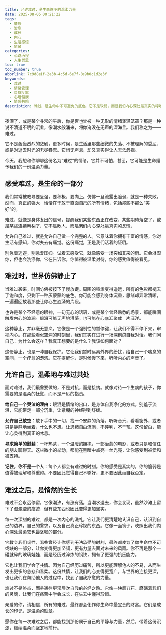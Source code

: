 ```yaml
---
title: 允许难过，是生命赠予的温柔力量
date: 2025-08-05 00:21:22
tags:
  - 情感
  - 治愈
  - 成长
  - 内心
  - 生活感悟
  - 情绪
categories:
  - 心路历程
  - 人生哲思
toc: true
toc_number: true
abbrlink: 7c9d8e1f-2a3b-4c5d-6e7f-8a9b0c1d2e3f
keywords:
  - 难过
  - 情绪管理
  - 自我疗愈
  - 心理健康
  - 情感共鸣
description: 难过，是生命中不可避免的底色。它不是软弱，而是我们内心深处最真实的呼唤。这篇文章将带你温柔地拥抱那些低落的时刻，理解难过背后的深意，并从中汲取力量，让每一次心痛都成为成长的阶梯。
---
```


夜深了，或是某个寻常的午后，你是否也曾被一种无形的情绪轻轻笼罩？那是一种说不清道不明的沉重，像潮水般涌来，将你淹没在无声的深海里。我们称之为——难过。

它不是轰轰烈烈的悲剧，更多时候，是生活里那些细微的失落、不被理解的委屈、或是对逝去时光的无尽眷恋。它悄无声息，却又真实得让人无法忽视。

今天，我想和你聊聊这份名为“难过”的情绪。它并不可怕，甚至，它可能是生命赠予我们的一份温柔力量。

## 感受难过，是生命的一部分

我们常常被教导要坚强，要积极，要向上。仿佛一旦流露出脆弱，就是一种失败。然而，真正的强大，恰恰在于敢于直面自己的所有情绪，包括那些不那么“美好”的。

难过，就像是身体发出的信号，提醒我们某些东西正在改变，某些期待落空了，或是某些连接断裂了。它不是敌人，而是我们内心深处最真实的反馈。

允许自己难过，就是允许自己做一个完整的人。它意味着你拥有丰富的情感，你对生活有感知，你对失去有痛觉。这份痛觉，正是我们活着的证明。

别急着逃避，别急着压抑。试着去感受它，就像感受一场突如其来的雨。它会淋湿你，但也会洗涤你。它在告诉你，你值得被温柔对待，你的感受值得被看见。

## 难过时，世界仿佛静止了

当难过袭来，时间仿佛被按下了慢放键。周围的喧嚣变得遥远，所有的色彩都褪去了饱和度，只剩下一种灰蒙蒙的底色。你可能会感到身体沉重，思绪却异常清晰，一遍遍回放着那些让你心生涟漪的片段。

也许是某个不经意的眼神，一句无心的话语，或是某个曾经熟悉的场景，都能瞬间触发内心的波澜。眼泪可能无声地滑落，也可能在心底汇聚成一片汪洋。

这种静止，并非毫无意义。它像是一个强制性的暂停键，让我们不得不停下来，审视内心。在那些看似空洞的时刻里，我们其实在进行一场深刻的自我对话。我们问自己：为什么会这样？我真正想要的是什么？我该如何面对？

这份静止，也是一种自我保护。它让我们暂时远离外界的纷扰，给自己一个喘息的空间，一个疗愈的港湾。它在提醒你，是时候慢下来，听听内心的声音了。

## 允许自己，温柔地与难过共处

面对难过，我们最需要做的，不是对抗，而是接纳。就像对待一个生病的孩子，你需要的是温柔的抚慰，而不是严厉的指责。

**给自己一个哭泣的理由**：眼泪是情绪的出口，是身体自我净化的方式。别羞于流泪，它能带走一部分沉重，让紧绷的神经得到舒缓。

**允许自己放空**：放下手中的一切，找一个安静的角落，听听音乐，看看窗外，或者只是静静地坐着，什么也不想。让思绪自由流淌，不评判，不干预。这份留白，能让心灵得到真正的休息。

**寻求简单的慰藉**：一杯热茶，一个温暖的拥抱，一部治愈的电影，或者只是和信任的朋友聊聊天。这些微小的举动，都能在黑暗中点亮一丝光亮，让你感受到被爱和被支持。

**记住，你不是一个人**：每个人都会有难过的时刻。你的感受是真实的，你的脆弱是值得被理解和尊重的。不要因此觉得自己不够好，更不要因此而自我否定。

## 难过之后，是悄然的生长

难过不会永远停留。它像潮汐，有涨有落。当潮水退去，你会发现，虽然沙滩上留下了湿漉漉的痕迹，但有些东西也因此变得更加坚实。

每一次深刻的难过，都是一次内心的洗礼。它让我们更清楚地认识自己，认识到自己的边界，自己的需求，以及自己真正珍视的东西。它像一面镜子，映照出我们内心深处最柔软也最坚韧的部分。

它教会我们韧性。那些曾经让你感到无法承受的时刻，最终都成为了你生命中不可或缺的一部分，让你变得更加坚韧，更有力量去面对未来的风雨。你不再是那个一碰就碎的玻璃娃娃，而是经历过淬炼的钢铁，拥有了更强的抗压能力。

它也让我们学会了共情。因为自己经历过痛苦，所以更能理解他人的不易，从而生发出更多的慈悲和温柔。这份共情，让我们的心变得更宽广，与世界的连接更深，也让我们在帮助他人的过程中，找到了自我疗愈的力量。

难过不是终点，而是通往更深层次自我的必经之路。它像一块磨刀石，磨砺着我们的灵魂，让我们在痛苦中学会成长，在失去中懂得珍惜。

亲爱的你，请相信，所有的难过，最终都会化作你生命中最宝贵的财富。它们是成长的印记，是温柔的勋章。

愿你在每一次难过之后，都能找到那份属于自己的平静与力量，然后，带着这份沉淀，继续温柔而坚定地前行。